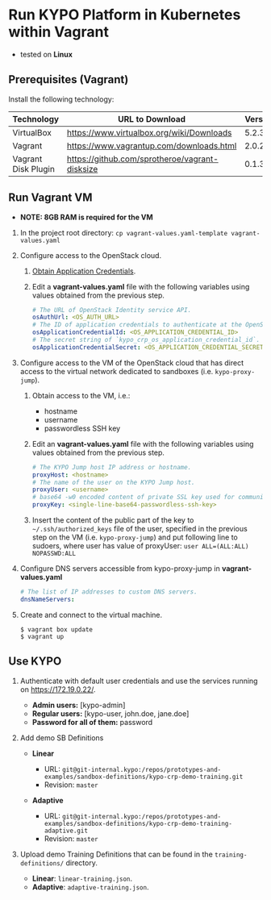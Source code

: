 # Run KYPO Platform in Kubernetes within Vagrant

* tested on **Linux**

## Prerequisites (Vagrant)

Install the following technology:

Technology | URL to Download                           | Version
---------- | ---------------                           | -------
VirtualBox | https://www.virtualbox.org/wiki/Downloads | 5.2.34+
Vagrant    | https://www.vagrantup.com/downloads.html  | 2.0.2+
Vagrant Disk Plugin | https://github.com/sprotheroe/vagrant-disksize | 0.1.3+

## Run Vagrant VM

* **NOTE: 8GB RAM is required for the VM**

1. In the project root directory:
`cp vagrant-values.yaml-template vagrant-values.yaml`

2. Configure access to the OpenStack cloud.

    1. [Obtain Application Credentials](https://docs.openstack.org/keystone/victoria/user/application_credentials.html).

    2. Edit a **vagrant-values.yaml** file with the following variables using values obtained from the previous step.

        ```yaml
        # The URL of OpenStack Identity service API.
        osAuthUrl: <OS_AUTH_URL>
        # The ID of application credentials to authenticate at the OpenStack cloud platform.
        osApplicationCredentialId: <OS_APPLICATION_CREDENTIAL_ID>
        # The secret string of `kypo_crp_os_application_credential_id`.
        osApplicationCredentialSecret: <OS_APPLICATION_CREDENTIAL_SECRET>
        ```

3. Configure access to the VM of the OpenStack cloud that has direct access to the virtual network dedicated to sandboxes (i.e. `kypo-proxy-jump`).

    1. Obtain access to the VM, i.e.:

        * hostname
        * username
        * passwordless SSH key

    2. Edit an **vagrant-values.yaml** file with the following variables using values obtained from the previous step.

        ```yaml
        # The KYPO Jump host IP address or hostname.
        proxyHost: <hostname>
        # The name of the user on the KYPO Jump host.
        proxyUser: <username>
        # base64 -w0 encoded content of private SSL key used for communication with `kypo_crp_proxy_host`.
        proxyKey: <single-line-base64-passwordless-ssh-key>
        ```

    3. Insert the content of the public part of the key to `~/.ssh/authorized_keys` file of the user, specified in the previous step on the VM (i.e. `kypo-proxy-jump`) and put following line to sudoers, where user has value of proxyUser:
    `user ALL=(ALL:ALL) NOPASSWD:ALL`

4. Configure DNS servers accessible from kypo-proxy-jump in **vagrant-values.yaml**

    ```yaml
    # The list of IP addresses to custom DNS servers.
    dnsNameServers:
    ```

5. Create and connect to the virtual machine.

    ```shell
    $ vagrant box update
    $ vagrant up
    ```

## Use KYPO

1. Authenticate with default user credentials and use the services running on https://172.19.0.22/.

    * **Admin users:** [kypo-admin]
    * **Regular users:** [kypo-user, john.doe, jane.doe]
    * **Password for all of them:** password

3. Add demo SB Definitions
    * **Linear**
      * URL: `git@git-internal.kypo:/repos/prototypes-and-examples/sandbox-definitions/kypo-crp-demo-training.git`
      * Revision: `master`

    * **Adaptive**
      * URL: `git@git-internal.kypo:/repos/prototypes-and-examples/sandbox-definitions/kypo-crp-demo-training-adaptive.git`
      * Revision: `master`

4. Upload demo Training Definitions that can be found in the `training-definitions/` directory.
   * **Linear**: `linear-training.json`.
   * **Adaptive**: `adaptive-training.json`.
